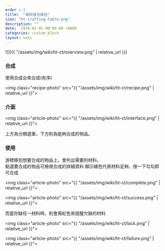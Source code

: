 ```yaml
---
order : 2
title:  "高科技合成台"
icon: "ht-crafting-table.png"
description: ""
date:  1970-01-01 00:00:00 +0000
categories: custom_block
layout: wiki
---
```


![]({{ "/assets/img/wiki/ht-ct/overview.png" | relative_url }})

### 合成

使用合成台來合成(有序)

<img class="recipe-photo" src="{{ "/assets/img/wiki/ht-ct/recipe.png" | relative_url }}">

### 介面

<img class="article-photo" src="{{ "/assets/img/wiki/ht-ct/interface.png" | relative_url }}">

上方為分類選單，下方則為能夠合成的物品。

### 使用

游標移到想要合成的物品上，會列出需要的材料。  
點選要合成的物品可檢視合成的詳細資料
顯示綠色代表材料足夠，按一下勾勾即可合成

<img class="article-photo" src="{{ "/assets/img/wiki/ht-ct/complete.png" | relative_url }}">

<img class="article-photo" src="{{ "/assets/img/wiki/ht-ct/success.png" | relative_url }}">

而當你缺任一材料時，則會用紅色來提醒欠缺的材料

<img class="article-photo" src="{{ "/assets/img/wiki/ht-ct/lack.png" | relative_url }}">

<img class="article-photo" src="{{ "/assets/img/wiki/ht-ct/failure.png" | relative_url }}">
